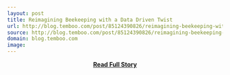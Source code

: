 ```yaml
---
layout: post
title: Reimagining Beekeeping with a Data Driven Twist
url: http://blog.temboo.com/post/85124390826/reimagining-beekeeping-with-a-data-driven-twist
source: http://blog.temboo.com/post/85124390826/reimagining-beekeeping-with-a-data-driven-twist
domain: blog.temboo.com
image: 
---
```


<p></p>
<center><p><a href="http://blog.temboo.com/post/85124390826/reimagining-beekeeping-with-a-data-driven-twist" style='padding:25px; font-sze:18px; font-weight: bold;'>Read Full Story</a></p></center>

